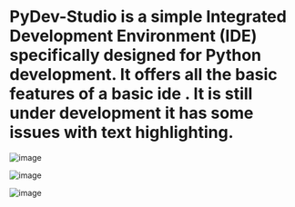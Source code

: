 # PyDev-Studio is a simple Integrated Development Environment (IDE) specifically designed for Python development. It offers all the basic features of a basic ide . It is still under development it has some issues with text highlighting.

![image](https://github.com/user-attachments/assets/dd1aa6d9-2b9e-48f2-9990-99b5086d37e2)

![image](https://github.com/user-attachments/assets/bff5acba-2d1c-48b0-ab9f-aac163a37cc5)

![image](https://github.com/user-attachments/assets/b84331cc-4e94-4e78-81e2-dbb0e0de5af1)

